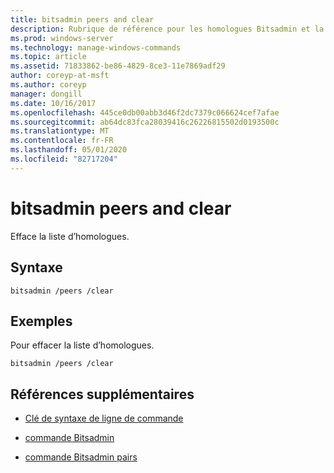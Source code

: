 ```yaml
---
title: bitsadmin peers and clear
description: Rubrique de référence pour les homologues Bitsadmin et la commande Clear, qui efface la liste des homologues.
ms.prod: windows-server
ms.technology: manage-windows-commands
ms.topic: article
ms.assetid: 71833862-be86-4829-8ce3-11e7869adf29
author: coreyp-at-msft
ms.author: coreyp
manager: dongill
ms.date: 10/16/2017
ms.openlocfilehash: 445ce0db00abb3d46f2dc7379c066624cef7afae
ms.sourcegitcommit: ab64dc83fca28039416c26226815502d0193500c
ms.translationtype: MT
ms.contentlocale: fr-FR
ms.lasthandoff: 05/01/2020
ms.locfileid: "82717204"
---
```

# <a name="bitsadmin-peers-and-clear"></a>bitsadmin peers and clear

Efface la liste d’homologues.

## <a name="syntax"></a>Syntaxe

```
bitsadmin /peers /clear
```

## <a name="examples"></a>Exemples

Pour effacer la liste d’homologues.

```
bitsadmin /peers /clear
```

## <a name="additional-references"></a>Références supplémentaires

- [Clé de syntaxe de ligne de commande](command-line-syntax-key.md)

- [commande Bitsadmin](bitsadmin.md)

- [commande Bitsadmin pairs](bitsadmin-peers.md)

